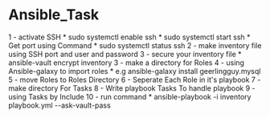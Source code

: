 # Ansible_Task
 1 - activate SSH 
     * sudo systemctl enable ssh
     * sudo systemctl start ssh
     * Get port using Command * sudo systemctl status ssh
 2 - make inventory file using SSH port and user and password
 3 - secure your inventory file
      * ansible-vault encrypt inventory 
 3 - make a directory for Roles 
 4 - using Ansible-galaxy to import roles 
      * e.g ansible-galaxy install geerlingguy.mysql
 5 - move Roles to Roles Directory
 6 - Seperate Each Role in it's playbook
 7 - make directory For Tasks 
 8 - Write playbook Tasks To handle playbook
 9 - using Tasks by Include 
 10 - run command 
     * ansible-playbook -i inventory playbook.yml --ask-vault-pass
